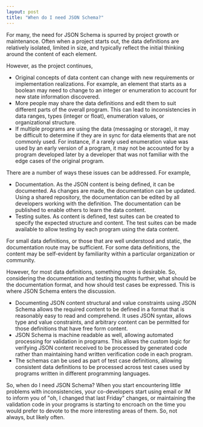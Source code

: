 ```yaml
---
layout: post
title: "When do I need JSON Schema?"
---
```

For many, the need for JSON Schema is spurred by project growth or maintenance. Often when a project starts out, the data definitions are relatively isolated, limited in size, and typically reflect the initial thinking around the content of each element.

However, as the project continues,

* Original concepts of data content can change with new requirements or implementation realizations. For example, an element that starts as a boolean may need to change to an integer or enumeration to account for new state information discovered.
* More people may share the data definitions and edit them to suit different parts of the overall program. This can lead to inconsistencies in data ranges, types (integer or float), enumeration values, or organizational structure.
* If multiple programs are using the data (messaging or storage), it may be difficult to determine if they are in sync for data elements that are not commonly used. For instance, if a rarely used enumeration value was used by an early version of a program, it may not be accounted for by a program developed later by a developer that was not familiar with the edge cases of the original program.

There are a number of ways these issues can be addressed. For example,
* Documentation. As the JSON content is being defined, it can be documented. As changes are made, the documentation can be updated. Using a shared repository, the documentation can be edited by all developers working with the definition. The documentation can be published to enable others to learn the data content.
* Testing suites. As content is defined, test suites can be created to specify the expected structure and content. The test suites can be made available to allow testing by each program using the data content.

For small data definitions, or those that are well understood and static, the documentation route may be sufficient. For some data definitions, the content may be self-evident by familiarity within a particular organization or community.

However, for most data definitions, something more is desirable. So, considering the documentation and testing thoughts further, what should be the documentation format, and how should test cases be expressed. This is where JSON Schema enters the discussion.

* Documenting JSON content structural and value constraints using JSON Schema allows the required content to be defined in a format that is reasonably easy to read and comprehend. It uses JSON syntax, allows type and value constraints, and arbitrary content can be permitted for those definitions that have free form content.
* JSON Schema is machine readable as well, allowing automated processing for validation in programs. This allows the custom logic for verifying JSON content received to be processed by generated code rather than maintaining hand written verification code in each program.
* The schemas can be used as part of test case definitions, allowing consistent data definitions to be processed across test cases used by programs written in different programming languages.

So, when do I need JSON Schema? When you start encountering little problems with inconsistencies, your co-developers start using email or IM to inform you of "oh, I changed that last Friday" changes, or maintaining the validation code in your programs is starting to encroach on the time you would prefer to devote to the more interesting areas of them. So, not always, but likely often.
